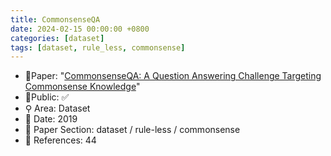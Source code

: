 ```yaml
---
title: CommonsenseQA
date: 2024-02-15 00:00:00 +0800
categories: [dataset]
tags: [dataset, rule_less, commonsense]
---
```


- 📙Paper: "[CommonsenseQA: A Question Answering Challenge Targeting Commonsense Knowledge](https://www.semanticscholar.org/paper/CommonsenseQA%3A-A-Question-Answering-Challenge-Talmor-Herzig/c21a4d70d83e0f6eb2a9e1c41d034842dd561e47)"
- 🔑Public: ✅
- ⚲ Area: Dataset
- 📅 Date: 2019
- 🔎 Paper Section: dataset / rule-less / commonsense
- 📝 References: 44

